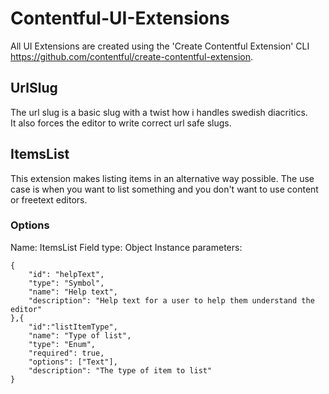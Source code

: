 # Contentful-UI-Extensions

All UI Extensions are created using the 'Create Contentful Extension' CLI  https://github.com/contentful/create-contentful-extension.


## UrlSlug
The url slug is a basic slug with a twist how i handles swedish diacritics.  
It also forces the editor to write correct url safe slugs.

## ItemsList
This extension makes listing items in an alternative way possible.
The use case is when you want to list something and you don't want to use content or freetext editors.

### Options
Name: ItemsList
Field type: Object
Instance parameters:  
```
{
    "id": "helpText",
    "type": "Symbol",
    "name": "Help text",
    "description": "Help text for a user to help them understand the editor"
},{
    "id":"listItemType",
    "name": "Type of list",
    "type": "Enum",
    "required": true,
    "options": ["Text"],
    "description": "The type of item to list"
}
```


